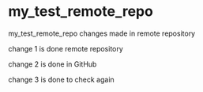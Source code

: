 # my_test_remote_repo
my_test_remote_repo
changes made in remote repository


change 1 is done remote repository

change 2 is done in GitHub

change 3 is done to check again
